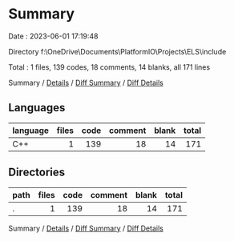# Summary

Date : 2023-06-01 17:19:48

Directory f:\\OneDrive\\Documents\\PlatformIO\\Projects\\ELS\\include

Total : 1 files,  139 codes, 18 comments, 14 blanks, all 171 lines

Summary / [Details](details.md) / [Diff Summary](diff.md) / [Diff Details](diff-details.md)

## Languages
| language | files | code | comment | blank | total |
| :--- | ---: | ---: | ---: | ---: | ---: |
| C++ | 1 | 139 | 18 | 14 | 171 |

## Directories
| path | files | code | comment | blank | total |
| :--- | ---: | ---: | ---: | ---: | ---: |
| . | 1 | 139 | 18 | 14 | 171 |

Summary / [Details](details.md) / [Diff Summary](diff.md) / [Diff Details](diff-details.md)
